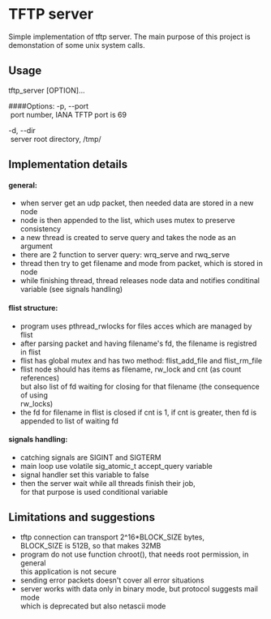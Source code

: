 # TFTP server
Simple implementation of tftp server. The main purpose of this project
is demonstation of some unix system calls.

## Usage

tftp\_server [OPTION]...  
   
####Options:
-p, --port  
&nbsp;port number, IANA TFTP port is 69  
  
-d, --dir  
&nbsp;server root directory, /tmp/

## Implementation details

#### general:
* when server get an udp packet, then needed data are stored in a new node
* node is then appended to the list, which uses mutex to preserve consistency
* a new thread is created to serve query and takes the node as an argument
* there are 2 function to server query: wrq\_serve and rwq\_serve
* thread then try to get filename and mode from packet, which is stored in node
* while finishing thread, thread releases node data and notifies conditinal  
variable (see signals handling)

#### flist structure:
* program uses pthread\_rwlocks for files acces which are managed by flist
* after parsing packet and having filename's fd, the filename is registred in flist
* flist has global mutex and has two method: flist\_add\_file and flist\_rm\_file
* flist node should has items as filename, rw\_lock and cnt (as count references)  
but also list of fd waiting for closing for that filename (the consequence of using  
rw\_locks)
* the fd for filename in flist is closed if cnt is 1, if cnt is greater, then fd is  
appended to list of waiting fd

#### signals handling:
* catching signals are SIGINT and SIGTERM
* main loop use volatile sig\_atomic\_t accept\_query variable
* signal handler set this variable to false
* then the server wait while all threads finish their job,  
for that purpose is used conditional variable

## Limitations and suggestions 
* tftp connection can transport 2^16\*BLOCK\_SIZE bytes,  
BLOCK\_SIZE is 512B, so that makes 32MB
* program do not use function chroot(), that needs root permission, in general  
this application is not secure
* sending error packets doesn't cover all error situations
* server works with data only in binary mode, but protocol suggests mail mode  
which is deprecated but also netascii mode
